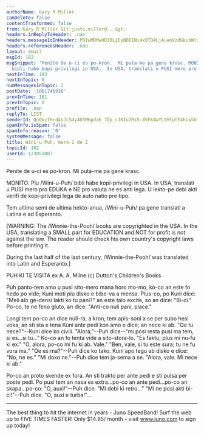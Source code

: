 ```yaml
---
authorName: Gary R Miller
canDelete: false
contentTrasformed: false
from: Gary R Miller &lt;justi.miller@...&gt;
headers.inReplyToHeader: .nan
headers.messageIdInHeader: PDIwMDMwODI0LjEyNDE1Ni4xOTQ4LjAuanVzdGkubWlsbGVyQGp1bm8uY29tPg==
headers.referencesHeader: .nan
layout: email
msgId: 182
msgSnippet: 'Penite de u-ci es po-kron.  Mi puta-me pa gene krasc. MONITO:  Plu /Wini-u-Puh/
  bibli habe kopi-privilegi in USA.  In USA, translati u PUSI mero pro EDUKA e NE'
nextInTime: 183
nextInTopic: 0
numMessagesInTopic: 1
postDate: '1061746916'
prevInTime: 181
prevInTopic: 0
profile: .nan
replyTo: LIST
senderId: QnQkzfHrd4sJcS4y4GSM6pdaE_7Dp_cJKIu7Rs5-85Fk4wYLtHfptF4hLw5b1_KBcNa_RPcEYuoZjulUCFjeOpZuxEKQWNLx_4HvhA
spamInfo.isSpam: false
spamInfo.reason: '0'
systemMessage: false
title: Wini-u-Puh, mero 1 de 2
topicId: 182
userId: 123051087
---
```


Penite de u-ci es po-kron.  Mi puta-me pa gene krasc.

MONITO:  Plu /Wini-u-Puh/ bibli habe kopi-privilegi in USA.  In USA,
translati u PUSI mero pro EDUKA e NE pro valuta ne es anti lega.  U
lekto-pe debi akti verifi de kopi-privilegi lega de auto natio pre tipo.

Tem ultima semi de ultima hekto-anua, /Wini-u-Puh/ pa gene translati a
Latina e ad Esperanto.

[WARNING:  The /Winnie-the-Pooh/ books are copyrighted in the USA.  In
the USA, translating a SMALL part for EDUCATION and NOT for profit is not
against the law.  The reader should check his own country's copyright
laws before printing it.

During the last half of the last century, /Winnie-the-Pooh/ was
translated into Latin and Esperanto.]



  PUH KI TE VISITA
  ex A. A. Milne
  (c) Dutton's Children's Books

Puh panto-tem amo u pusi sito-mero mana horo mo-mo, ko-co an este fo hedo
po vide; Kuni moti plu disko e bibe-va a mensa.  Plus-co, po Kuni dice:
"Meli alo ge-densi lakti ko tu pani?" an este talo excite, so an dice:
"Bi-ci."  Po-co, te ne feno gluto, an dice: "Anti-co nuli pani, place."

Longi tem po-co an dice nuli-ra, a kron, tem apis-soni a se per subo hesi
voka, an sti sta e tena Kuni ante pedi kon amo e dice; an nece ki ab. 
"Qe tu nece?"--Kuni dice ko civili.  "Alora,"--Puh dice--"mi posi resta
pusi ma tem, si es...si tu..."   Ko-co an fo tenta vide a sito-stora-lo. 
"Es faktu; plus mi nu-fu ki ex."  "O, alora, po-co mi fu ki ab.  Vale." 
"Ben, vale, si tu este sura; tu ne fu vora ma."  "Qe es ma?"--Puh dice ko
tako.  Kuni apo tegu ab disko e dice: "No, ne es."  "Mi doxo ne."--Puh
dice tem ja-sema a se.  "Alora, vale.  Mi nece ki ab."

Po-co an proto skende ex fora.  An sti trakto per ante pedi e sti pulsa
per poste pedi.  Po pusi tem an nasa es extra...po-co an ante
pedi...po-co an skapa...po-co: "O, auxi!"--Puh dice.  "Mi debi ki
retro..."  "Mi ne posi akti bi-ci!"--Puh dice. "O, auxi e turba!"...

________________________________________________________________
The best thing to hit the internet in years - Juno SpeedBand!
Surf the web up to FIVE TIMES FASTER!
Only $14.95/ month - visit www.juno.com to sign up today!

